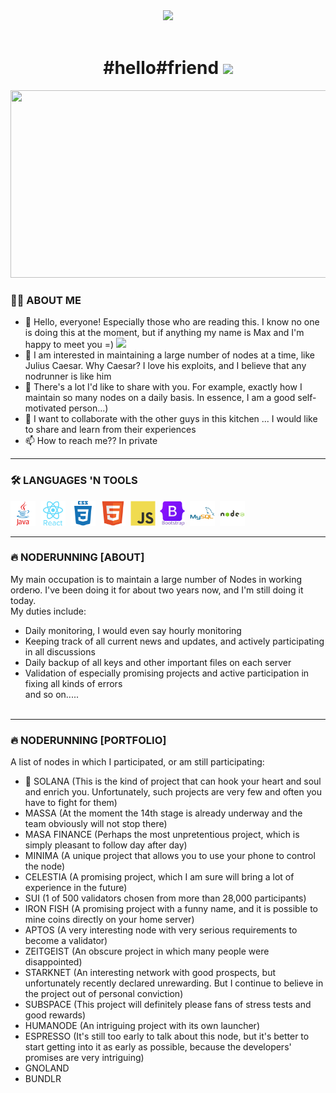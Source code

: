 <div id="header" align="center">
  <img src="https://media.giphy.com/media/RJVw6tIfb2dIwTHFb0/giphy.gif" width="150"/><br>
  <img src="https://komarev.com/ghpvc/?username=maxstaf3&style=flat-square&color=blue" alt=""/>
  <h1>
  #hello#friend
  <img src="https://media.giphy.com/media/hvRJCLFzcasrR4ia7z/giphy.gif" width="30px"/>
  </h1>
</div>

<div align="center">
  <img src="https://media.giphy.com/media/l41YvpiA9uMWw5AMU/giphy.gif" width="600" height="300"/>
</div>

### :man_technologist: ABOUT ME
- 👋 Hello, everyone! Especially those who are reading this. I know no one is doing this at the moment, but if anything my name is Max and I'm happy to meet you =) <img src="https://media.giphy.com/media/WUlplcMpOCEmTGBtBW/giphy.gif" width="30">
- 👀 I am interested in maintaining a large number of nodes at a time, like Julius Caesar. Why Caesar? I love his exploits, and I believe that any nodrunner is like him
- 🌱 There's a lot I'd like to share with you. For example, exactly how I maintain so many nodes on a daily basis. In essence, I am a good self-motivated person...)
- 💞️ I want to collaborate with the other guys in this kitchen ... I would like to share and learn from their experiences
- 📫 How to reach me?? In private

---

### :hammer_and_wrench: LANGUAGES 'N TOOLS

<div>
  <img src="https://github.com/devicons/devicon/blob/master/icons/java/java-original-wordmark.svg" title="Java" alt="Java" width="40" height="40"/>&nbsp;
  <img src="https://github.com/devicons/devicon/blob/master/icons/react/react-original-wordmark.svg" title="React" alt="React" width="40" height="40"/>&nbsp;
  <img src="https://github.com/devicons/devicon/blob/master/icons/css3/css3-plain-wordmark.svg"  title="CSS3" alt="CSS" width="40" height="40"/>&nbsp;
  <img src="https://github.com/devicons/devicon/blob/master/icons/html5/html5-original.svg" title="HTML5" alt="HTML" width="40" height="40"/>&nbsp;
  <img src="https://github.com/devicons/devicon/blob/master/icons/javascript/javascript-original.svg" title="JavaScript" alt="JavaScript" width="40" height="40"/>&nbsp;
  <img src="https://github.com/devicons/devicon/blob/master/icons/bootstrap/bootstrap-original-wordmark.svg" title="NodeJS" alt="NodeJS" width="40" height="40"/>&nbsp;
  <img src="https://github.com/devicons/devicon/blob/master/icons/mysql/mysql-original-wordmark.svg" title="MySQL"  alt="MySQL" width="40" height="40"/>&nbsp;
  <img src="https://github.com/devicons/devicon/blob/master/icons/nodejs/nodejs-original-wordmark.svg" title="NodeJS" alt="NodeJS" width="40" height="40"/>&nbsp;
</div>

---

### :fire: NODERUNNING [ABOUT]

My main occupation is to maintain a large number of Nodes in working orderю. I've been doing it for about two years now, and I'm still doing it today.
<br>
My duties include:<br>
- Daily monitoring, I would even say hourly monitoring
- Keeping track of all current news and updates, and actively participating in all discussions
- Daily backup of all keys and other important files on each server
- Validation of especially promising projects and active participation in fixing all kinds of errors
<br> and so on.....<br><br>
---
### :fire: NODERUNNING [PORTFOLIO]

A list of nodes in which I participated, or am still participating:<br>
- :gem: SOLANA (This is the kind of project that can hook your heart and soul and enrich you. Unfortunately, such projects are very few and often you have to fight for them)
- MASSA (At the moment the 14th stage is already underway and the team obviously will not stop there)
- MASA FINANCE (Perhaps the most unpretentious project, which is simply pleasant to follow day after day)
- MINIMA (A unique project that allows you to use your phone to control the node)
- CELESTIA (A promising project, which I am sure will bring a lot of experience in the future)
- SUI (1 of 500 validators chosen from more than 28,000 participants)
- IRON FISH (A promising project with a funny name, and it is possible to mine coins directly on your home server)
- APTOS (A very interesting node with very serious requirements to become a validator)
- ZEITGEIST (An obscure project in which many people were disappointed)
- STARKNET (An interesting network with good prospects, but unfortunately recently declared unrewarding. But I continue to believe in the project out of personal conviction)
- SUBSPACE (This project will definitely please fans of stress tests and good rewards)
- HUMANODE (An intriguing project with its own launcher)
- ESPRESSO (It's still too early to talk about this node, but it's better to start getting into it as early as possible, because the developers' promises are very intriguing)
- GNOLAND
- BUNDLR
